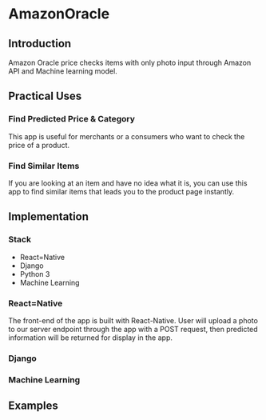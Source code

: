 # AmazonOracle

## Introduction
Amazon Oracle price checks items with only photo input through Amazon API and Machine learning model. 

## Practical Uses
### Find Predicted Price & Category
This app is useful for merchants or a consumers who want to check the price of a product. 

### Find Similar Items
If you are looking at an item and have no idea what it is, you can use this app to find similar items that leads you to the product page instantly.

## Implementation
### Stack
* React=Native
* Django
* Python 3
* Machine Learning

### React=Native
The front-end of the app is built with React-Native. User will upload a photo to our server endpoint through the app with a POST request, then predicted information will be returned for display in the app.

### Django

### Machine Learning

## Examples
